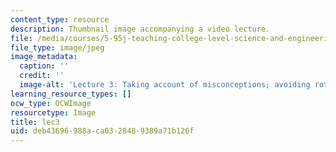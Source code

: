 ```yaml
---
content_type: resource
description: Thumbnail image accompanying a video lecture.
file: /media/courses/5-95j-teaching-college-level-science-and-engineering-spring-2009/deb43696988aca0328489389a71b126f_lec3.jpg
file_type: image/jpeg
image_metadata:
  caption: ''
  credit: ''
  image-alt: 'Lecture 3: Taking account of misconceptions; avoiding rote learning'
learning_resource_types: []
ocw_type: OCWImage
resourcetype: Image
title: lec3
uid: deb43696-988a-ca03-2848-9389a71b126f
---
```

